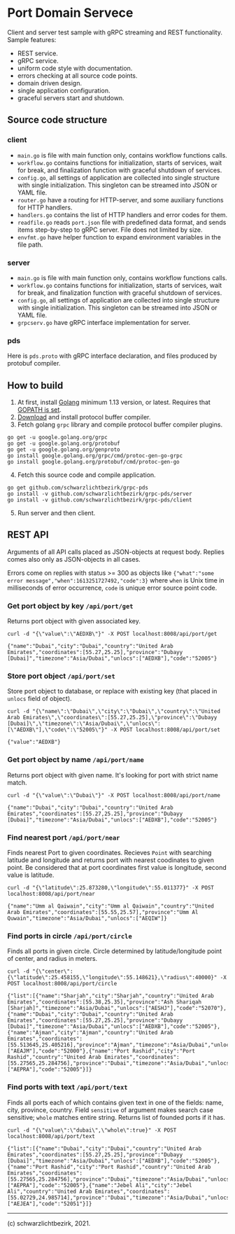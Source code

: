 # Port Domain Servece
Client and server test sample with gRPC streaming and REST functionality. Sample features:
 - REST service.
 - gRPC service.
 - uniform code style with documentation.
 - errors checking at all source code points.
 - domain driven design.
 - single application configuration.
 - graceful servers start and shutdown.

## Source code structure

### client

 - `main.go` is file with main function only, contains workflow functions calls.
 - `workflow.go` contains functions for initialization, starts of services, wait for break, and finalization function with graceful shutdown of services.
 - `config.go`, all settings of application are collected into single structure with single initialization. This singleton can be streamed into JSON or YAML file.
- `router.go` have a routing for HTTP-server, and some auxiliary functions for HTTP handlers.
- `handlers.go` contains the list of HTTP handlers and error codes for them.
- `readfile.go` reads `port.json` file with predefined data format, and sends items step-by-step to gRPC server. File does not limited by size.
- `envfmt.go` have helper function to expand environment variables in the file path.

### server

 - `main.go` is file with main function only, contains workflow functions calls.
 - `workflow.go` contains functions for initialization, starts of services, wait for break, and finalization function with graceful shutdown of services.
 - `config.go`, all settings of application are collected into single structure with single initialization. This singleton can be streamed into JSON or YAML file.
 - `grpcserv.go` have gRPC interface implementation for server.

### pds
Here is `pds.proto` with gRPC interface declaration, and files produced by protobuf compiler.

## How to build

 1. At first, install [Golang](https://golang.org/) minimum 1.13 version, or latest. Requires that [GOPATH is set](https://golang.org/doc/code.html#GOPATH).
 2. [Download](https://github.com/protocolbuffers/protobuf/blob/master/README.md#protocol-compiler-installation) and install protocol buffer compiler.
 3. Fetch golang `grpc` library and compile protocol buffer compiler plugins.
```batch
go get -u google.golang.org/grpc
go get -u google.golang.org/protobuf
go get -u google.golang.org/genproto
go install google.golang.org/grpc/cmd/protoc-gen-go-grpc
go install google.golang.org/protobuf/cmd/protoc-gen-go
```
 4. Fetch this source code and compile application.
```batch
go get github.com/schwarzlichtbezirk/grpc-pds
go install -v github.com/schwarzlichtbezirk/grpc-pds/server
go install -v github.com/schwarzlichtbezirk/grpc-pds/client
```
 5. Run server and then client.

## REST API

Arguments of all API calls placed as JSON-objects at request body. Replies comes also only as JSON-objects in all cases.

Errors come on replies with status >= 300 as objects like `{"what":"some error message","when":1613251727492,"code":3}` where `when` is Unix time in milliseconds of error occurrence, `code` is unique error source point code.

### Get port object by key `/api/port/get`
Returns port object with given associated key.
```batch
curl -d "{\"value\":\"AEDXB\"}" -X POST localhost:8008/api/port/get

{"name":"Dubai","city":"Dubai","country":"United Arab Emirates","coordinates":[55.27,25.25],"province":"Dubayy [Dubai]","timezone":"Asia/Dubai","unlocs":["AEDXB"],"code":"52005"}
```
### Store port object `/api/port/set`
Store port object to database, or replace with existing key (that placed in `unlocs` field of object).
```batch
curl -d "{\"name\":\"Dubai\",\"city\":\"Dubai\",\"country\":\"United Arab Emirates\",\"coordinates\":[55.27,25.25],\"province\":\"Dubayy [Dubai]\",\"timezone\":\"Asia/Dubai\",\"unlocs\":[\"AEDXB\"],\"code\":\"52005\"}" -X POST localhost:8008/api/port/set

{"value":"AEDXB"}
```
### Get port object by name `/api/port/name`
Returns port object with given name. It's looking for port with strict name match.
```batch
curl -d "{\"value\":\"Dubai\"}" -X POST localhost:8008/api/port/name

{"name":"Dubai","city":"Dubai","country":"United Arab Emirates","coordinates":[55.27,25.25],"province":"Dubayy [Dubai]","timezone":"Asia/Dubai","unlocs":["AEDXB"],"code":"52005"}
```
### Find nearest port `/api/port/near`
Finds nearest Port to given coordinates. Recieves `Point` with searching latitude and longitude and returns port with nearest coodinates to given point. Be considered that at port coordinates first value is longitude, second value is latitude.

```batch
curl -d "{\"latitude\":25.873280,\"longitude\":55.011377}" -X POST localhost:8008/api/port/near

{"name":"Umm al Qaiwain","city":"Umm al Qaiwain","country":"United Arab Emirates","coordinates":[55.55,25.57],"province":"Umm Al Quwain","timezone":"Asia/Dubai","unlocs":["AEQIW"]}
```
### Find ports in circle `/api/port/circle`
Finds all ports in given circle. Circle determined by latitude/longitude point of center, and radius in meters.
```batch
curl -d "{\"center\":{\"latitude\":25.458155,\"longitude\":55.148621},\"radius\":40000}" -X POST localhost:8008/api/port/circle

{"list":[{"name":"Sharjah","city":"Sharjah","country":"United Arab Emirates","coordinates":[55.38,25.35],"province":"Ash Shariqah [Sharjah]","timezone":"Asia/Dubai","unlocs":["AESHJ"],"code":"52070"},{"name":"Dubai","city":"Dubai","country":"United Arab Emirates","coordinates":[55.27,25.25],"province":"Dubayy [Dubai]","timezone":"Asia/Dubai","unlocs":["AEDXB"],"code":"52005"},{"name":"Ajman","city":"Ajman","country":"United Arab Emirates","coordinates":[55.513645,25.405216],"province":"Ajman","timezone":"Asia/Dubai","unlocs":["AEAJM"],"code":"52000"},{"name":"Port Rashid","city":"Port Rashid","country":"United Arab Emirates","coordinates":[55.27565,25.284756],"province":"Dubai","timezone":"Asia/Dubai","unlocs":["AEPRA"],"code":"52005"}]}
```
### Find ports with text `/api/port/text`
Finds all ports each of which contains given text in one of the fields: name, city, province, country. Field `sensitive` of argument makes search case sensitive; `whole` matches entire string. Returns list of founded ports if it has.
```batch
curl -d "{\"value\":\"dubai\",\"whole\":true}" -X POST localhost:8008/api/port/text

{"list":[{"name":"Dubai","city":"Dubai","country":"United Arab Emirates","coordinates":[55.27,25.25],"province":"Dubayy [Dubai]","timezone":"Asia/Dubai","unlocs":["AEDXB"],"code":"52005"},{"name":"Port Rashid","city":"Port Rashid","country":"United Arab Emirates","coordinates":[55.27565,25.284756],"province":"Dubai","timezone":"Asia/Dubai","unlocs":["AEPRA"],"code":"52005"},{"name":"Jebel Ali","city":"Jebel Ali","country":"United Arab Emirates","coordinates":[55.02729,24.985714],"province":"Dubai","timezone":"Asia/Dubai","unlocs":["AEJEA"],"code":"52051"}]}
```

---
(c) schwarzlichtbezirk, 2021.
